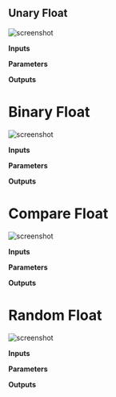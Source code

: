 ## Unary Float

![screenshot](img/unary-float.png#right)

**Inputs**

**Parameters**

**Outputs**

# Binary Float

![screenshot](img/binary-float.png#right)

**Inputs**

**Parameters**

**Outputs**

# Compare Float

![screenshot](img/compare-float.png#right)

**Inputs**

**Parameters**

**Outputs**


# Random Float

![screenshot](img/random-float.png#right)

**Inputs**

**Parameters**

**Outputs**
